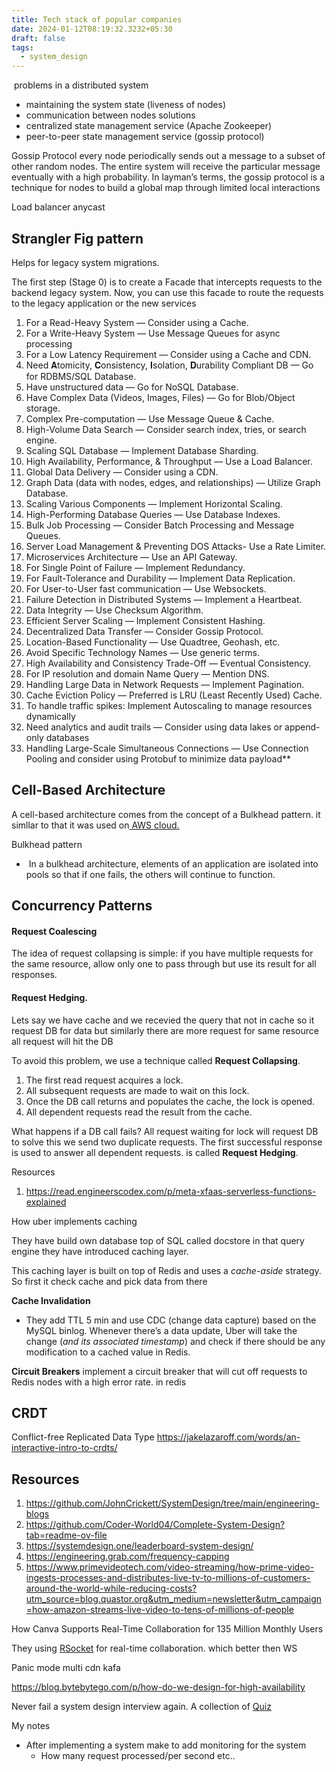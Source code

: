 ```yaml
---
title: Tech stack of popular companies
date: 2024-01-12T08:19:32.3232+05:30
draft: false
tags:
  - system_design
---
```



 problems in a distributed system 
- maintaining the system state (liveness of nodes)
- communication between nodes
solutions
- centralized state management service (Apache Zookeeper)
- peer-to-peer state management service  (gossip protocol)

Gossip Protocol 
every node periodically sends out a message to a subset of other random nodes. The entire system will receive the particular message eventually with a high probability. In layman’s terms, the gossip protocol is a technique for nodes to build a global map through limited local interactions



Load balancer anycast

## Strangler Fig pattern

Helps for legacy system migrations.

The first step (Stage 0) is to create a Facade that intercepts requests to the backend legacy system. Now, you can use this facade to route the requests to the legacy application or the new services



1. For a Read-Heavy System — Consider using a Cache.  
2. For a Write-Heavy System — Use Message Queues for async processing  
3. For a Low Latency Requirement — Consider using a Cache and CDN.  
4. Need 𝐀tomicity, 𝐂onsistency, 𝐈solation, 𝐃urability Compliant DB — Go for RDBMS/SQL Database.  
5. Have unstructured data — Go for NoSQL Database.  
6. Have Complex Data (Videos, Images, Files) — Go for Blob/Object storage.  
7. Complex Pre-computation — Use Message Queue & Cache.  
8. High-Volume Data Search — Consider search index, tries, or search engine.  
9. Scaling SQL Database — Implement Database Sharding.  
10. High Availability, Performance, & Throughput — Use a Load Balancer.  
11. Global Data Delivery — Consider using a CDN.  
12. Graph Data (data with nodes, edges, and relationships) — Utilize Graph Database.  
13. Scaling Various Components — Implement Horizontal Scaling.  
14. High-Performing Database Queries — Use Database Indexes.  
15. Bulk Job Processing — Consider Batch Processing and Message Queues.  
16. Server Load Management & Preventing DOS Attacks- Use a Rate Limiter.
17. Microservices Architecture — Use an API Gateway.  
18. For Single Point of Failure — Implement Redundancy.  
19. For Fault-Tolerance and Durability — Implement Data Replication.  
20. For User-to-User fast communication — Use Websockets.  
21. Failure Detection in Distributed Systems — Implement a Heartbeat.  
22. Data Integrity — Use Checksum Algorithm.  
23. Efficient Server Scaling — Implement Consistent Hashing.  
24. Decentralized Data Transfer — Consider Gossip Protocol.  
25. Location-Based Functionality — Use Quadtree, Geohash, etc.  
26. Avoid Specific Technology Names — Use generic terms.  
27. High Availability and Consistency Trade-Off — Eventual Consistency.  
28. For IP resolution and domain Name Query — Mention DNS.  
29. Handling Large Data in Network Requests — Implement Pagination.  
30. Cache Eviction Policy — Preferred is LRU (Least Recently Used) Cache.  
31. To handle traffic spikes: Implement Autoscaling to manage resources dynamically  
32. Need analytics and audit trails — Consider using data lakes or append-only databases  
33. Handling Large-Scale Simultaneous Connections — Use Connection Pooling and consider using Protobuf to minimize data payload**

##  Cell-Based Architecture

A cell-based architecture comes from the concept of a Bulkhead pattern. it simllar to that it was used on[ AWS cloud.](https://docs.aws.amazon.com/wellarchitected/latest/reducing-scope-of-impact-with-cell-based-architecture/what-is-a-cell-based-architecture.html) 

Bulkhead pattern
-  In a bulkhead architecture, elements of an application are isolated into pools so that if one fails, the others will continue to function.

## Concurrency Patterns
#### Request Coalescing
The idea of request collapsing is simple: if you have multiple requests for the same resource, allow only one to pass through but use its result for all responses.

#### **Request Hedging**.

Lets say we have cache and we recevied the query that not in cache so it request DB for data but similarly there are more request for same resource all request will hit the DB

To avoid this problem, we use a technique called **Request Collapsing**.

1. The first read request acquires a lock.
2. All subsequent requests are made to wait on this lock.
3. Once the DB call returns and populates the cache, the lock is opened.
4. All dependent requests read the result from the cache.

What happens if a DB call fails? All request waiting for lock will request DB to solve this we send two duplicate requests. The first successful response is used to answer all dependent requests. is called **Request Hedging**.



Resources
1. https://read.engineerscodex.com/p/meta-xfaas-serverless-functions-explained 



How uber implements caching

They have build own database top of SQL called docstore in that query engine they have introduced caching layer. 

This caching layer is built on top of Redis and uses a _cache-aside_ strategy.
So first it check cache and pick data from there

**Cache Invalidation**
- They add TTL 5 min and use CDC (change data capture) based on the MySQL binlog. Whenever there’s a data update, Uber will take the change (_and its associated timestamp_) and check if there should be any modification to a cached value in Redis.

**Circuit Breakers**
implement a circuit breaker that will cut off requests to Redis nodes with a high error rate. in redis


## CRDT
Conflict-free Replicated Data Type 
https://jakelazaroff.com/words/an-interactive-intro-to-crdts/  
## Resources
1.  https://github.com/JohnCrickett/SystemDesign/tree/main/engineering-blogs
2. https://github.com/Coder-World04/Complete-System-Design?tab=readme-ov-file
3. https://systemdesign.one/leaderboard-system-design/
4. https://engineering.grab.com/frequency-capping
5. https://www.primevideotech.com/video-streaming/how-prime-video-ingests-processes-and-distributes-live-tv-to-millions-of-customers-around-the-world-while-reducing-costs?utm_source=blog.quastor.org&utm_medium=newsletter&utm_campaign=how-amazon-streams-live-video-to-tens-of-millions-of-people



How Canva Supports Real-Time Collaboration for 135 Million Monthly Users

They using  [RSocket](https://rsocket.io/) for real-time collaboration. which better then WS



Panic mode 
multi cdn
kafa


https://blog.bytebytego.com/p/how-do-we-design-for-high-availability


 Never fail a system design interview again. A collection of [Quiz](https://www.swequiz.com/)



My notes
- After implementing a system make to add monitoring for the system
	- How many request processed/per second etc..